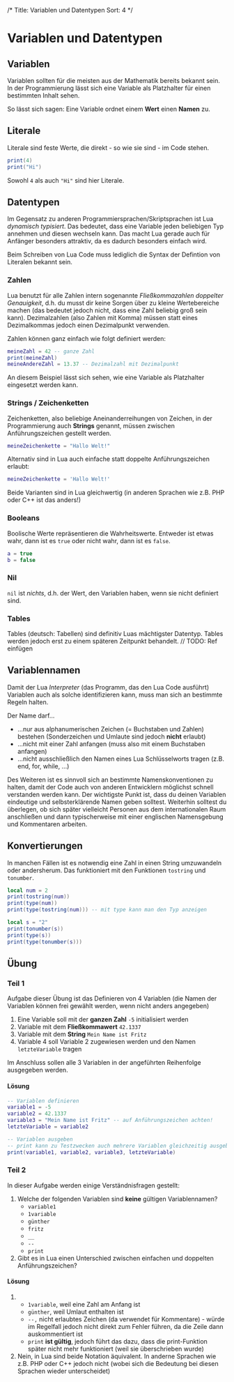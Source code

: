 /*
  Title: Variablen und Datentypen
  Sort: 4
*/
# Variablen und Datentypen
## Variablen
Variablen sollten für die meisten aus der Mathematik bereits bekannt sein. In der Programmierung lässt sich eine Variable als Platzhalter für einen bestimmten Inhalt sehen.

So lässt sich sagen: Eine Variable ordnet einem __Wert__ einen __Namen__ zu.

## Literale
Literale sind feste Werte, die direkt - so wie sie sind - im Code stehen.

~~~~~~~~~~~~~~~~~lua
print(4)
print("Hi")
~~~~~~~~~~~~~~~~~

Sowohl `4` als auch `"Hi"` sind hier Literale.

## Datentypen
Im Gegensatz zu anderen Programmiersprachen/Skriptsprachen ist Lua *dynamisch typisiert*. Das bedeutet, dass eine Variable jeden beliebigen Typ annehmen und diesen wechseln kann.
Das macht Lua gerade auch für Anfänger besonders attraktiv, da es dadurch besonders einfach wird.

Beim Schreiben von Lua Code muss lediglich die Syntax der Defintion von Literalen bekannt sein.

### Zahlen
Lua benutzt für alle Zahlen intern sogenannte *Fließkommazahlen doppelter Genauigkeit*, d.h. du musst dir keine Sorgen über zu kleine Wertebereiche machen (das bedeutet jedoch nicht,
dass eine Zahl beliebig groß sein kann). Dezimalzahlen (also Zahlen mit Komma) müssen statt eines Dezimalkommas jedoch einen Dezimalpunkt verwenden.
    
Zahlen können ganz einfach wie folgt definiert werden:
~~~~~~~~~~~~~~~~~~~~~~~~~~~~~~~~~~~~~~lua
meineZahl = 42 -- ganze Zahl
print(meineZahl)
meineAndereZahl = 13.37 -- Dezimalzahl mit Dezimalpunkt
~~~~~~~~~~~~~~~~~~~~~~~~~~~~~~~~~~~~~~
An diesem Beispiel lässt sich sehen, wie eine Variable als Platzhalter eingesetzt werden kann.

### Strings / Zeichenketten
Zeichenketten, also beliebige Aneinanderreihungen von Zeichen, in der Programmierung auch __Strings__ genannt, müssen zwischen Anführungszeichen gestellt werden.
~~~~~~~~~~~~~~~~~~~~~~~~~~~~~~~~~~~~~lua
meineZeichenkette = "Hallo Welt!"
~~~~~~~~~~~~~~~~~~~~~~~~~~~~~~~~~~~~~

Alternativ sind in Lua auch einfache statt doppelte Anführungszeichen erlaubt:
~~~~~~~~~~~~~~~~~~~~~~~~~~~~~~~~~~~~~lua
meineZeichenkette = 'Hallo Welt!'
~~~~~~~~~~~~~~~~~~~~~~~~~~~~~~~~~~~~~

Beide Varianten sind in Lua gleichwertig (in anderen Sprachen wie z.B. PHP oder C++ ist das anders!)

### Booleans
Boolische Werte repräsentieren die Wahrheitswerte. Entweder ist etwas wahr, dann ist es `true` oder nicht wahr, dann ist es `false`.

~~~~~~~~~~~~~~~~~~~~~~~~~~~~~~~~~~~~~lua
a = true
b = false
~~~~~~~~~~~~~~~~~~~~~~~~~~~~~~~~~~~~~

### Nil
`nil` ist *nichts*, d.h. der Wert, den Variablen haben, wenn sie nicht definiert sind. 

### Tables
Tables (deutsch: Tabellen) sind definitiv Luas mächtigster Datentyp. Tables werden jedoch erst zu einem späteren Zeitpunkt behandelt.
// TODO: Ref einfügen

## Variablennamen
Damit der Lua *Interpreter* (das Programm, das den Lua Code ausführt) Variablen auch als solche identifizieren kann, muss man sich an bestimmte Regeln halten.

Der Name darf...
* ...nur aus alphanumerischen Zeichen (= Buchstaben und Zahlen) bestehen (Sonderzeichen und Umlaute sind jedoch <strong>nicht</strong> erlaubt)
* ...nicht mit einer Zahl anfangen (muss also mit einem Buchstaben anfangen)
* ...nicht ausschließlich den Namen eines Lua Schlüsselworts tragen (z.B. end, for, while, ...)

Des Weiteren ist es sinnvoll sich an bestimmte Namenskonventionen zu halten, damit der Code auch von anderen Entwicklern möglichst schnell verstanden werden kann.
Der wichtigste Punkt ist, dass du deinen Variablen eindeutige und selbsterklärende Namen geben solltest. Weiterhin solltest du überlegen, ob sich später vielleicht Personen aus dem
internationalen Raum anschließen und dann typischerweise mit einer englischen Namensgebung und Kommentaren arbeiten.
  
## Konvertierungen
In manchen Fällen ist es notwendig eine Zahl in einen String umzuwandeln oder andersherum. Das funktioniert mit den Funktionen `tostring` und `tonumber`.

~~~~~~~~~~~~~~~~~~~~~~~~~~~~~~~~~lua
local num = 2
print(tostring(num))
print(type(num))
print(type(tostring(num))) -- mit type kann man den Typ anzeigen

local s = "2"
print(tonumber(s))
print(type(s))
print(type(tonumber(s)))
~~~~~~~~~~~~~~~~~~~~~~~~~~~~~~~~~

## Übung
### Teil 1
Aufgabe dieser Übung ist das Definieren von 4 Variablen (die Namen der Variablen können frei gewählt werden, wenn nicht anders angegeben)
1. Eine Variable soll mit der __ganzen Zahl__ `-5` initialisiert werden
2. Variable mit dem __Fließkommawert__ `42.1337`
3. Variable mit dem __String__ `Mein Name ist Fritz`
4. Variable 4 soll Variable 2 zugewiesen werden und den Namen `letzteVariable` tragen
  
Im Anschluss sollen alle 3 Variablen in der angeführten Reihenfolge ausgegeben werden.
  
#### Lösung
~~~~~~~~~~~~~~~~~~~~~~~~~~~~~~~~~lua
-- Variablen definieren
variable1 = -5
variable2 = 42.1337
variable3 = "Mein Name ist Fritz" -- auf Anführungszeichen achten!
letzteVariable = variable2

-- Variablen ausgeben
-- print kann zu Testzwecken auch mehrere Variablen gleichzeitig ausgeben
print(variable1, variable2, variable3, letzteVariable)
~~~~~~~~~~~~~~~~~~~~~~~~~~~~~~~~~

### Teil 2
In dieser Aufgabe werden einige Verständnisfragen gestellt:
1. Welche der folgenden Variablen sind __keine__ gültigen Variablennamen?
    * `variable1`
    * `1variable`
    * `günther`
    * `fritz`
    * `__`
    * `--`
    * `print`
2. Gibt es in Lua einen Unterschied zwischen einfachen und doppelten Anführungszeichen?

#### Lösung
1. 
    * `1variable`, weil eine Zahl am Anfang ist
    * `günther`, weil Umlaut enthalten ist
    * `--,` nicht erlaubtes Zeichen (da verwendet für Kommentare) - würde im Regelfall jedoch nicht direkt zum Fehler führen, da die Zeile dann auskommentiert ist
    * `print` __ist gültig__, jedoch führt das dazu, dass die print-Funktion später nicht mehr funktioniert (weil sie überschrieben wurde)
2. Nein, in Lua sind beide Notation äquivalent. In anderne Sprachen wie z.B. PHP oder C++ jedoch nicht (wobei sich die Bedeutung bei diesen Sprachen wieder unterscheidet)
